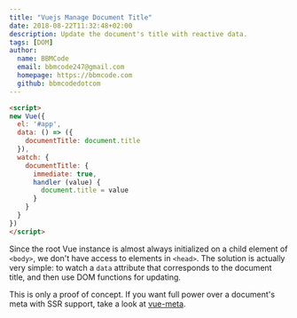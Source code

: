 ```yaml
---
title: "Vuejs Manage Document Title"
date: 2018-08-22T11:32:48+02:00
description: Update the document's title with reactive data.
tags: [DOM]
author:
  name: BBMCode
  email: bbmcode247@gmail.com
  homepage: https://bbmcode.com
  github: bbmcodedotcom
---
```


```html
<script>
new Vue({
  el: '#app',
  data: () => ({
    documentTitle: document.title
  }),
  watch: {
    documentTitle: {
      immediate: true,
      handler (value) {
        document.title = value
      }
    }
  }
})
</script>
```

Since the root Vue instance is almost always initialized on a child element of `<body>`, we don't have access to elements in `<head>`. The solution is actually very simple: to watch a `data` attribute that corresponds to the document title, and then use DOM functions for updating.

This is only a proof of concept. If you want full power over a document's meta with SSR support, take a look at [vue-meta](https://github.com/declandewet/vue-meta).
